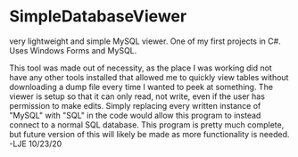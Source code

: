 # SimpleDatabaseViewer
very lightweight and simple MySQL viewer. One of my first projects in C#. Uses Windows Forms and MySQL.

This tool was made out of necessity, as the place I was working did not have any other tools installed
that allowed me to quickly view tables without downloading a dump file every time I wanted to peek at something.
The viewer is setup so that it can only read, not write, even if the user has permission to make edits. 
Simply replacing every written instance of "MySQL" with "SQL" in the code would allow this program to instead connect to a normal
SQL database. This program is pretty much complete, but future version of this will likely be made as more functionality is needed.
-LJE 10/23/20
